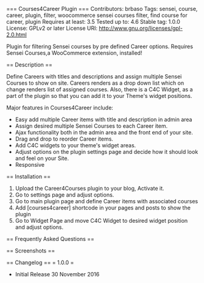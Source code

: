 === Courses4Career Plugin ===
Contributors: brbaso
Tags: sensei, course, career, plugin, filter, woocommerce sensei courses filter, find course for career, plugin
Requires at least: 3.5
Tested up to: 4.6
Stable tag: 1.0.0
License: GPLv2 or later
License URI: http://www.gnu.org/licenses/gpl-2.0.html

Plugin for filtering Sensei courses by pre defined Career options. Requires Sensei Courses,a WooCommerce extension, installed!

== Description ==

Define Careers with titles and descriptions and assign multiple Sensei Courses to show on site. Careers renders as a drop down list which on change renders list of assigned courses. Also, there is a C4C Widget, as a part of the plugin so that you can add it to your Theme's widget positions.


Major features in Courses4Career include:

* Easy add multiple Career items with title and description in admin area
* Assign desired multiple Sensei Courses to each Career item.
* Ajax functionality both in the admin area and the front end of your site.
* Drag and drop to reorder Career items.
* Add C4C widgets to your theme's widget areas.
* Adjust options on the plugin settings page and decide how it should look and feel on your Site.
* Responsive


== Installation ==

1. Upload the Career4Courses plugin to your blog, Activate it.
2. Go to settings page and adjust options.
3. Go to main plugin page and define Career items with associated courses
3. Add [courses4career] shortcode in your pages and posts to show the plugin
2. Go to Widget Page and move C4C Widget to desired widget position and adjust options.

== Frequently Asked Questions ==


== Screenshots ==


== Changelog ==
= 1.0.0 =
* Initial Release 30 November 2016